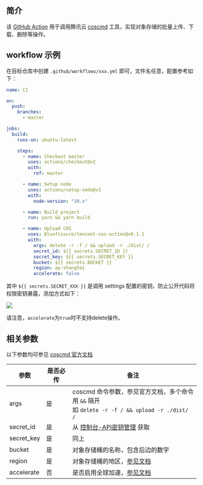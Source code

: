 ## 简介

该 [GitHub Action](https://help.github.com/cn/actions) 用于调用腾讯云
[coscmd](https://cloud.tencent.com/document/product/436/10976)
工具，实现对象存储的批量上传、下载、删除等操作。

## workflow 示例

在目标仓库中创建 `.github/workflows/xxx.yml` 即可，文件名任意，配置参考如下：

```yaml
name: CI

on:
  push:
    branches:
      - master

jobs:
  build:
    runs-on: ubuntu-latest

    steps:
      - name: Checkout master
        uses: actions/checkout@v2
        with:
          ref: master

      - name: Setup node
        uses: actions/setup-node@v1
        with:
          node-version: "10.x"

      - name: Build project
        run: yarn && yarn build

      - name: Upload COS
        uses: Bluefissure/tencent-cos-action@v0.1.1
        with:
          args: delete -r -f / && upload -r ./dist/ /
          secret_id: ${{ secrets.SECRET_ID }}
          secret_key: ${{ secrets.SECRET_KEY }}
          bucket: ${{ secrets.BUCKET }}
          region: ap-shanghai
          accelerate: false
```

其中 `${{ secrets.SECRET_XXX }}` 是调用 settings 配置的密钥，防止公开代码将权限密钥暴露，添加方式如下：

![](https://static.zkqiang.cn/images/20200118171056.png-slim)

请注意，`accelerate`为`true`时不支持delete操作。

## 相关参数

以下参数均可参见
[coscmd 官方文档](https://cloud.tencent.com/document/product/436/10976)

| 参数 | 是否必传 | 备注 |
| --- | --- | --- |
| args | 是 | coscmd 命令参数，参见官方文档，多个命令用 ` && ` 隔开<br>如 `delete -r -f / && upload -r ./dist/ /` |
| secret_id | 是 | 从 [控制台-API密钥管理](https://console.cloud.tencent.com/cam/capi) 获取 |
| secret_key | 是 | 同上 |
| bucket | 是 | 对象存储桶的名称，包含后边的数字 |
| region | 是 | 对象存储桶的地区，[参见文档](https://cloud.tencent.com/document/product/436/6224) |
| accelerate | 否 | 是否启用全球加速，[参见文档](https://cloud.tencent.com/document/product/436/10976) |
